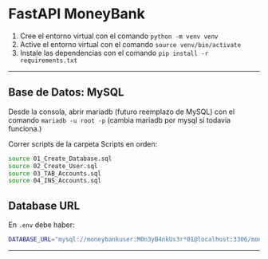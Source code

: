 # FastAPI MoneyBank

1. Cree el entorno virtual con el comando `python -m venv venv`
2. Active el entorno virtual con el comando `source venv/bin/activate`
3. Instale las dependencias con el comando `pip install -r requirements.txt`

---

## Base de Datos: MySQL

Desde la consola, abrir mariadb (futuro reemplazo de MySQL) con el comando `mariadb -u root -p` (cambia mariadb por mysql si todavia funciona.)

Correr scripts de la carpeta Scripts en orden:

```bash
source 01_Create_Database.sql
source 02_Create_User.sql
source 03_TAB_Accounts.sql
source 04_INS_Accounts.sql

```
## Database URL

En `.env` debe haber:
```bash
DATABASE_URL="mysql://moneybankuser:M0n3yB4nkUs3r*01@localhost:3306/moneybankdb"
```
---

